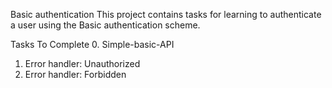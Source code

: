 Basic authentication
This project contains tasks for learning to authenticate a user using the Basic authentication scheme.

Tasks To Complete
 0. Simple-basic-API
 1. Error handler: Unauthorized
 2. Error handler: Forbidden
